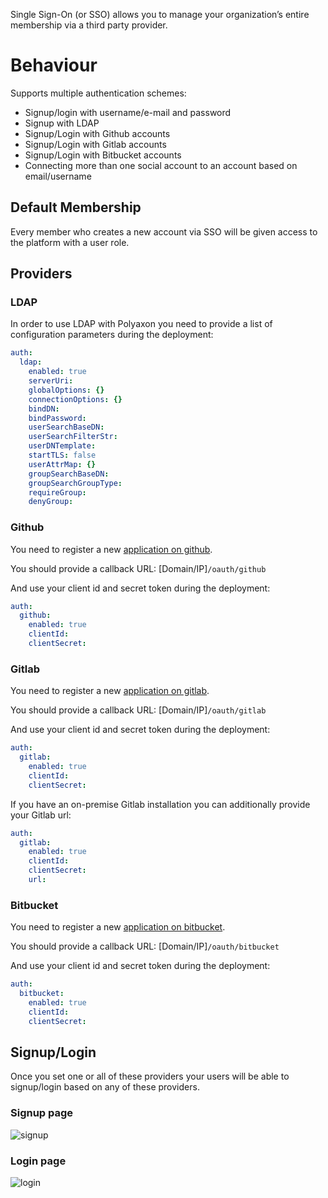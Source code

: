 Single Sign-On (or SSO) allows you to manage your organization’s entire membership via a third party provider.

# Behaviour

Supports multiple authentication schemes:

  * Signup/login with username/e-mail and password
  * Signup with LDAP
  * Signup/Login with Github accounts
  * Signup/Login with Gitlab accounts
  * Signup/Login with Bitbucket accounts
  * Connecting more than one social account to an account based on email/username

## Default Membership

Every member who creates a new account via SSO will be given access to the platform with a user role.

## Providers

### LDAP

In order to use LDAP with Polyaxon you need to provide a list of configuration parameters during the deployment:

```yaml
auth:
  ldap:
    enabled: true
    serverUri:
    globalOptions: {}
    connectionOptions: {}
    bindDN:
    bindPassword:
    userSearchBaseDN:
    userSearchFilterStr:
    userDNTemplate:
    startTLS: false
    userAttrMap: {}
    groupSearchBaseDN:
    groupSearchGroupType:
    requireGroup:
    denyGroup:
```

### Github

You need to register a new [application on github](https://github.com/settings/applications/new).

You should provide a callback URL: [Domain/IP]`/oauth/github`

And use your client id and secret token during the deployment:

```yaml
auth:
  github:
    enabled: true
    clientId:
    clientSecret:
```


### Gitlab

You need to register a new [application on gitlab](http://doc.gitlab.com/ce/integration/oauth_provider.html).

You should provide a callback URL: [Domain/IP]`/oauth/gitlab`

And use your client id and secret token during the deployment:

```yaml
auth:
  gitlab:
    enabled: true
    clientId:
    clientSecret:
```

If you have an on-premise Gitlab installation you can additionally provide your Gitlab url:


```yaml
auth:
  gitlab:
    enabled: true
    clientId:
    clientSecret:
    url:
```


### Bitbucket

You need to register a new [application on bitbucket](https://confluence.atlassian.com/bitbucket/oauth-on-bitbucket-cloud-238027431.html).

You should provide a callback URL: [Domain/IP]`/oauth/bitbucket`

And use your client id and secret token during the deployment:

```yaml
auth:
  bitbucket:
    enabled: true
    clientId:
    clientSecret:
```


## Signup/Login

Once you set one or all of these providers your users will be able to signup/login based on any of these providers.

### Signup page

![signup](/images/dashboard/signup.png)

### Login page
![login](/images/dashboard/login.png)
